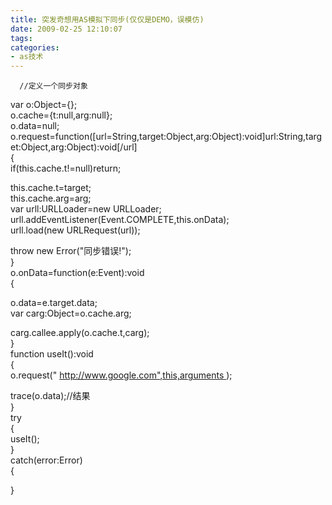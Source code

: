 ```yaml
---
title: 突发奇想用AS模拟下同步(仅仅是DEMO，误模仿)
date: 2009-02-25 12:10:07
tags:
categories:
- as技术
---
```

      //定义一个同步对象   
 var o:Object={};   
 o.cache={t:null,arg:null};   
 o.data=null;   
 o.request=function([url=String,target:Object,arg:Object):void]url:String,target:Object,arg:Object):void[/url]   
 {   
 if(this.cache.t!=null)return;   
   
 this.cache.t=target;   
 this.cache.arg=arg;   
 var urll:URLLoader=new URLLoader;   
 urll.addEventListener(Event.COMPLETE,this.onData);   
 urll.load(new URLRequest(url));   
   
 throw new Error("同步错误!");   
 }   
 o.onData=function(e:Event):void   
 {   
   
   
 o.data=e.target.data;   
 var carg:Object=o.cache.arg;   
   
 carg.callee.apply(o.cache.t,carg);   
 }   
 function useIt():void   
 {   
 o.request(" [ http://www.google.com",this,arguments ](http://www.google.com",this,arguments) );   
   
 trace(o.data);//结果   
 }   
 try   
 {   
 useIt();   
 }   
 catch(error:Error)   
 {   
   
 }